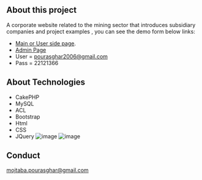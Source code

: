 ## About this project

 A corporate website related to the mining sector that introduces subsidiary companies and project examples , you can see the demo form below links:

- [Main or User side page](https://ariafateh.brandimo.ir/).
- [Admin Page](https://ariafateh.brandimo.ir/admin)
- User = pourasghar2006@gmail.com
- Pass = 22121366


## About Technologies

- CakePHP
- MySQL
- ACL
- Bootstrap
- Html
- CSS
- JQuery
![image](https://github.com/pourasghar-mojtaba/ariafateh/assets/133751812/a41cb25b-7303-4ba1-901c-7cf5535a5929)
![image](https://github.com/pourasghar-mojtaba/ariafateh/assets/133751812/075f2240-199d-41fc-98c8-e61786c6ec9a)


## Conduct

mojtaba.pourasghar@gmail.com

